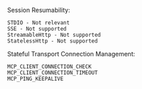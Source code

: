 

Session Resumability:

    STDIO - Not relevant
    SSE - Not supported
    StreamableHttp - Not supported
    StatelessHttp - Not supported



Stateful Transport Connection Management:

    MCP_CLIENT_CONNECTION_CHECK
    MCP_CLIENT_CONNECTION_TIMEOUT
    MCP_PING_KEEPALIVE
    